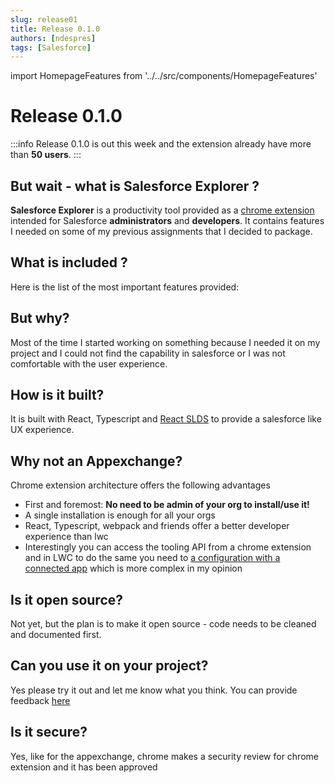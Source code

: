 ```yaml
---
slug: release01
title: Release 0.1.0
authors: [ndespres]
tags: [Salesforce]
---
```

import HomepageFeatures from '../../src/components/HomepageFeatures'

# Release 0.1.0

:::info
Release 0.1.0 is out this week and the extension already have more than **50 users**.
:::

## But wait - what is Salesforce Explorer ?
**Salesforce Explorer** is a productivity tool provided as a [chrome extension](https://chrome.google.com/webstore/detail/salesforce-explorer/eabpolgjfkpchgffbkiedgfemcgbnbde) intended for Salesforce **administrators** and **developers**.
It contains features I needed on some of my previous assignments that I decided to package.


## What is included ?

Here is the list of the most important features provided:
<HomepageFeatures version="0.1.0" />

## But why?
Most of the time I started working on something because I needed it on my project and I could not find the capability in salesforce or I was not comfortable with the user experience.


## How is it built?
It is built with React, Typescript and [React SLDS](https://github.com/mashmatrix/react-lightning-design-system/blob/master/README.md) to provide a salesforce like UX experience.


## Why not an Appexchange?
Chrome extension architecture offers the following advantages
* First and foremost: **No need to be admin of your org to install/use it!**
* A single installation is enough for all your orgs
* React, Typescript, webpack and friends offer a better developer experience than lwc
* Interestingly you can access the tooling API from a chrome extension and in LWC to do the same you need to [a configuration with a connected app](https://salesforcecodex.com/salesforce/call-tooling-api-from-lightning-web-component/) which is more complex in my opinion

## Is it open source?
Not yet, but the plan is to make it open source - code needs to be cleaned and documented first.

## Can you use it on your project?
Yes please try it out and let me know what you think. You can provide feedback [here](https://github.com/sf-explorer/documentation/issues)

## Is it secure?
Yes, like for the appexchange, chrome makes a security review for chrome extension and it has been approved
